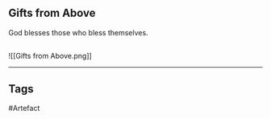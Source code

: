 ## Gifts from Above
God blesses those who bless themselves.
## 
![[Gifts from Above.png]]

---
## Tags
#Artefact